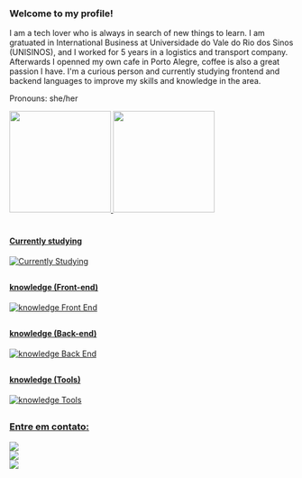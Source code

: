 ### Welcome to my profile!

<p>I am a tech lover who is always in search of new things to learn. I am gratuated in International Business at Universidade do Vale do Rio dos Sinos (UNISINOS), and I  worked for 5 years in a logistics and transport company. Afterwards I openned my own cafe in Porto Alegre, coffee is also a great passion I have. I'm a curious person and currently studying frontend and backend languages to improve my skills and knowledge in the area.</p>
<p>Pronouns: she/her</p>

 <div>
   <a href="https://github.com/julialimp">
   <img height="180em" src="https://github-readme-stats.vercel.app/api?username=julialimp&show_icons=true&theme=codeSTACKr&include_all_commits=true&count_private=true"/>
   <img height="180em" src="https://github-readme-stats.vercel.app/api/top-langs/?username=julialimp&layout=compact&langs_count=6&theme=tokyonight"/>
</div>

#

#### Currently studying
![Currently Studying](https://skillicons.dev/icons?i=py)

##

#### knowledge (Front-end)
![knowledge Front End](https://skillicons.dev/icons?i=html,css,js,ts,react,styledcomponents,redux)

##

#### knowledge (Back-end)
![knowledge Back End](https://skillicons.dev/icons?i=nodejs,express,js,ts,prisma,postgres)

##

#### knowledge (Tools)
![knowledge Tools](https://skillicons.dev/icons?i=figma,git,github,vscode)

##
 
<div>
<h3>Entre em contato:</h3>
<a href="https://www.linkedin.com/in/julialimp/" target="_blank"><img src="https://img.shields.io/badge/-linkedin-%230077B5?style=for-the-badge&logo=linkedin&logoColor=white"target="_blank"/></a>
<br>
<a href="mailto:julia.limp@hotmail.com" target="_blank"><img src="https://img.shields.io/badge/-Gmail-%23333?style=for-the-badge&logo=gmail&logoColor=white" target="_blank"/></a>
<br>
<a href="https://instagram.com/julialimp" target="_blank"><img src="https://skillicons.dev/icons?i=instagram" target="_blank"/></a>
</div>
